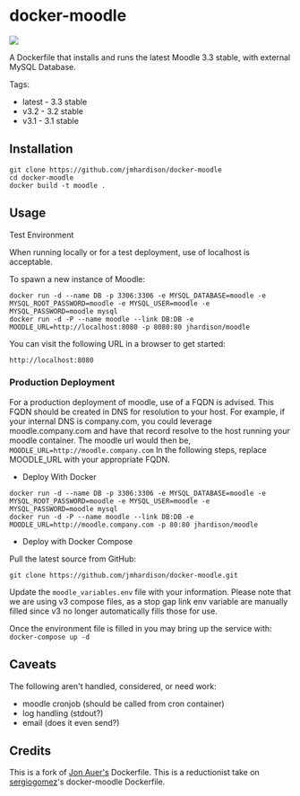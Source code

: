 docker-moodle
=============
[![](https://images.microbadger.com/badges/image/jhardison/moodle.svg)](https://microbadger.com/images/jhardison/moodle "Get your own image badge on microbadger.com")

A Dockerfile that installs and runs the latest Moodle 3.3 stable, with external MySQL Database.

Tags:
* latest - 3.3 stable
* v3.2 - 3.2 stable
* v3.1 - 3.1 stable

## Installation

```
git clone https://github.com/jmhardison/docker-moodle
cd docker-moodle
docker build -t moodle .
```

## Usage

Test Environment

When running locally or for a test deployment, use of localhost is acceptable.

To spawn a new instance of Moodle:

```
docker run -d --name DB -p 3306:3306 -e MYSQL_DATABASE=moodle -e MYSQL_ROOT_PASSWORD=moodle -e MYSQL_USER=moodle -e MYSQL_PASSWORD=moodle mysql
docker run -d -P --name moodle --link DB:DB -e MOODLE_URL=http://localhost:8080 -p 8080:80 jhardison/moodle
```

You can visit the following URL in a browser to get started:

```
http://localhost:8080 
```

### Production Deployment

For a production deployment of moodle, use of a FQDN is advised. This FQDN should be created in DNS for resolution to your host. For example, if your internal DNS is company.com, you could leverage moodle.company.com and have that record resolve to the host running your moodle container. The moodle url would then be, `MOODLE_URL=http://moodle.company.com`
In the following steps, replace MOODLE_URL with your appropriate FQDN.

* Deploy With Docker
```
docker run -d --name DB -p 3306:3306 -e MYSQL_DATABASE=moodle -e MYSQL_ROOT_PASSWORD=moodle -e MYSQL_USER=moodle -e MYSQL_PASSWORD=moodle mysql
docker run -d -P --name moodle --link DB:DB -e MOODLE_URL=http://moodle.company.com -p 80:80 jhardison/moodle
```

* Deploy with Docker Compose

Pull the latest source from GitHub:
```
git clone https://github.com/jmhardison/docker-moodle.git
```

Update the `moodle_variables.env` file with your information. Please note that we are using v3 compose files, as a stop gap link env variable are manually filled since v3 no longer automatically fills those for use.

Once the environment file is filled in you may bring up the service with:
`docker-compose up -d`



## Caveats
The following aren't handled, considered, or need work: 
* moodle cronjob (should be called from cron container)
* log handling (stdout?)
* email (does it even send?)

## Credits

This is a fork of [Jon Auer's](https://github.com/jda/docker-moodle) Dockerfile.
This is a reductionist take on [sergiogomez](https://github.com/sergiogomez/)'s docker-moodle Dockerfile.

